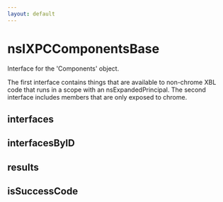 ```yaml
---
layout: default
---
```


# nsIXPCComponentsBase #

Interface for the 'Components' object.

The first interface contains things that are available to non-chrome XBL code
that runs in a scope with an nsExpandedPrincipal. The second interface
includes members that are only exposed to chrome.


## interfaces ##

## interfacesByID ##

## results ##

## isSuccessCode ##
